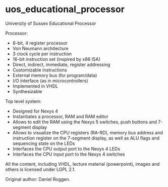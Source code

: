# uos_educational_processor
University of Sussex Educational Processor

Processor:
* 8-bit, 4 register processor
* Von Neumann architecture
* 3 clock cycle per instruction
* 16-bit instruction set (inspired by x86 ISA)
* Direct, indirect, immediate, register addressing
* Customizable instructions
* External memory bus (for program/data)
* I/O interface (as in microcontrollers)
* Implemented in VHDL
* Synthesizable

Top level system:
* Designed for Nexys 4
* Instantiates a processor, RAM and RAM editor
* Allows to edit the RAM using the Nexys 5 switches, push buttons and 7-segment display
* Allows to visualize the CPU registers (RA-RD), memory bus address and instruction register on the 7-segment display, as well as ALU flags and sequencing state on the LEDs
* Interfaces the CPU output port to the Nexys 4 LEDs
* Interfaces the CPU input port to the Nexys 4 switches


All the content, including VHDL, lecture material (powerpoint), images and others is licensed under LGPL 2.1.

Original author: Daniel Roggen.


